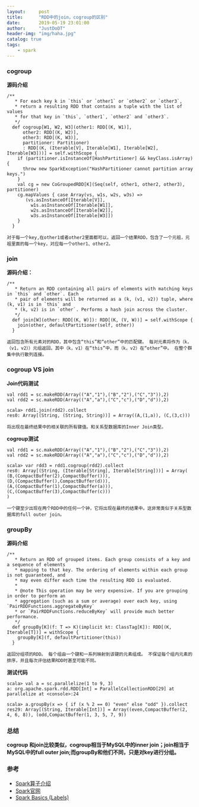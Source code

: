 ```yaml
---
layout:     post
title:      "RDD中的join，cogroup的区别"
date:       2019-05-19 23:01:00
author:     "JustDoDT"
header-img: "img/haha.jpg"
catalog: true
tags:
    - spark
---
```




### cogroup

**源码介绍**

~~~
/**
   * For each key k in `this` or `other1` or `other2` or `other3`,
   * return a resulting RDD that contains a tuple with the list of values
   * for that key in `this`, `other1`, `other2` and `other3`.
   */
  def cogroup[W1, W2, W3](other1: RDD[(K, W1)],
      other2: RDD[(K, W2)],
      other3: RDD[(K, W3)],
      partitioner: Partitioner)
      : RDD[(K, (Iterable[V], Iterable[W1], Iterable[W2], Iterable[W3]))] = self.withScope {
    if (partitioner.isInstanceOf[HashPartitioner] && keyClass.isArray) {
      throw new SparkException("HashPartitioner cannot partition array keys.")
    }
    val cg = new CoGroupedRDD[K](Seq(self, other1, other2, other3), partitioner)
    cg.mapValues { case Array(vs, w1s, w2s, w3s) =>
       (vs.asInstanceOf[Iterable[V]],
         w1s.asInstanceOf[Iterable[W1]],
         w2s.asInstanceOf[Iterable[W2]],
         w3s.asInstanceOf[Iterable[W3]])
    }
  }

~~~

`对于每一个key,在other1或者other2里面都可以，返回一个结果RDD，包含了一个元祖，元祖里面的每一个key，对应每一个other1、other2。`



### join

**源码介绍：**

~~~
/**
   * Return an RDD containing all pairs of elements with matching keys in `this` and `other`. Each
   * pair of elements will be returned as a (k, (v1, v2)) tuple, where (k, v1) is in `this` and
   * (k, v2) is in `other`. Performs a hash join across the cluster.
   */
  def join[W](other: RDD[(K, W)]): RDD[(K, (V, W))] = self.withScope {
    join(other, defaultPartitioner(self, other))
  }
~~~



`返回包含所有元素对的RDD，其中包含“this”和“other”中的匹配键。 每对元素将作为（k，（v1，v2））元组返回，其中（k，v1）在“this”中，而（k，v2）在“other”中。 在整个群集中执行散列连接。`

### cogroup VS join

**Join代码测试**

~~~
val rdd1 = sc.makeRDD(Array(("A","1"),("B","2"),("C","3")),2)
val rdd2 = sc.makeRDD(Array(("A","a"),("C","c"),("D","d")),2)

scala> rdd1.join(rdd2).collect
res0: Array[(String, (String, String))] = Array((A,(1,a)), (C,(3,c)))
~~~

`将出现在最终结果中的相关联的所有键值。和关系型数据库的Inner Join类型。`



**cogroup测试**

~~~
val rdd1 = sc.makeRDD(Array(("A","1"),("B","2"),("C","3")),2)
val rdd2 = sc.makeRDD(Array(("A","a"),("C","c"),("D","d")),2)

scala> var rdd3 = rdd1.cogroup(rdd2).collect
res0: Array[(String, (Iterable[String], Iterable[String]))] = Array(
(B,(CompactBuffer(2),CompactBuffer())), 
(D,(CompactBuffer(),CompactBuffer(d))), 
(A,(CompactBuffer(1),CompactBuffer(a))), 
(C,(CompactBuffer(3),CompactBuffer(c)))
)
~~~



`一个键至少出现在两个RDD中的任何一个钟，它将出现在最终的结果中。这非常类似于关系型数据库的full outer join。`



### groupBy

**源码介绍**

~~~
/**
   * Return an RDD of grouped items. Each group consists of a key and a sequence of elements
   * mapping to that key. The ordering of elements within each group is not guaranteed, and
   * may even differ each time the resulting RDD is evaluated.
   *
   * @note This operation may be very expensive. If you are grouping in order to perform an
   * aggregation (such as a sum or average) over each key, using `PairRDDFunctions.aggregateByKey`
   * or `PairRDDFunctions.reduceByKey` will provide much better performance.
   */
  def groupBy[K](f: T => K)(implicit kt: ClassTag[K]): RDD[(K, Iterable[T])] = withScope {
    groupBy[K](f, defaultPartitioner(this))
  }
~~~



`返回分组项的RDD。 每个组由一个键和一系列映射到该键的元素组成。 不保证每个组内元素的排序，并且每次评估结果RDD时甚至可能不同。`

**测试代码**

~~~
scala> val a = sc.parallelize(1 to 9, 3)
a: org.apache.spark.rdd.RDD[Int] = ParallelCollectionRDD[29] at parallelize at <console>:24

scala> a.groupBy(x => { if (x % 2 == 0) "even" else "odd" }).collect
res29: Array[(String, Iterable[Int])] = Array((even,CompactBuffer(2, 4, 6, 8)), (odd,CompactBuffer(1, 3, 5, 7, 9))
~~~



### 总结

**cogroup 和join比较类似，cogroup相当于MySQL中的inner join；join相当于MySQL中的full outer join;而groupBy和他们不同，只是对key进行分组。**



### 参考

- [Spark算子介绍](http://homepage.cs.latrobe.edu.au/zhe/ZhenHeSparkRDDAPIExamples.html#cogroup)
- [Spark官网](http://spark.apache.org/docs/latest/rdd-programming-guide.html#CogroupLink)
- [Spark Basics (Labels)](http://apachesparkbook.blogspot.com/search/label/a74%7C%20cogroup%28%29)





























